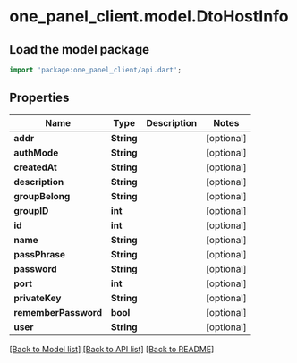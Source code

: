 # one_panel_client.model.DtoHostInfo

## Load the model package
```dart
import 'package:one_panel_client/api.dart';
```

## Properties
Name | Type | Description | Notes
------------ | ------------- | ------------- | -------------
**addr** | **String** |  | [optional] 
**authMode** | **String** |  | [optional] 
**createdAt** | **String** |  | [optional] 
**description** | **String** |  | [optional] 
**groupBelong** | **String** |  | [optional] 
**groupID** | **int** |  | [optional] 
**id** | **int** |  | [optional] 
**name** | **String** |  | [optional] 
**passPhrase** | **String** |  | [optional] 
**password** | **String** |  | [optional] 
**port** | **int** |  | [optional] 
**privateKey** | **String** |  | [optional] 
**rememberPassword** | **bool** |  | [optional] 
**user** | **String** |  | [optional] 

[[Back to Model list]](../README.md#documentation-for-models) [[Back to API list]](../README.md#documentation-for-api-endpoints) [[Back to README]](../README.md)



